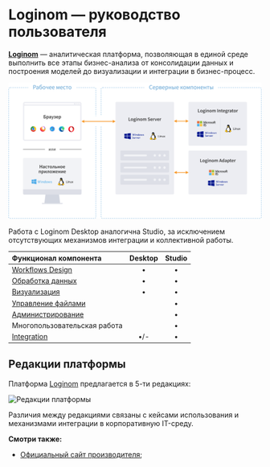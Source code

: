 # Loginom — руководство пользователя

[**Loginom**](https://loginom.ru) — аналитическая платформа, позволяющая в единой среде выполнить все этапы бизнес-анализа от консолидации данных и построения моделей до визуализации и интеграции в бизнес-процесс.

![Компоненты платформы Loginom](./components.svg)

Работа с Loginom Desktop аналогична Studio, за исключением отсутствующих механизмов интеграции и коллективной работы.

| Функционал компонента | Desktop | Studio |
|:-------------|:------:|:-------:|
| [Workflows Design](./scenario/README.md) | • | • |
| [Обработка данных](./processors/README.md) | • | • |
| [Визуализация](./visualization/README.md) | • | • |
| [Управление файлами](./location_user_files.md) | | • |
| [Администрирование](./admin/README.md) | | • |
| Многопользовательская работа | | • |
| [Integration](./integration/README.md) | •/- | • |

## Редакции платформы

Платформа [Loginom](https://loginom.ru) предлагается в 5-ти редакциях:

![Редакции платформы](./editions.svg)

Различия между редакциями связаны с кейсами использования и механизмами интеграции в корпоративную IT-среду.

**Смотри также:**

* [Официальный сайт производителя](https://loginom.ru);
